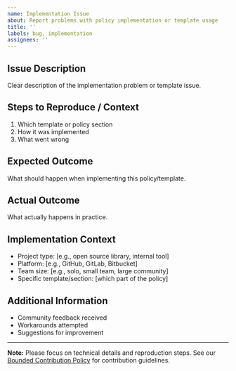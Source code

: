 ```yaml
---
name: Implementation Issue
about: Report problems with policy implementation or template usage
title: ''
labels: bug, implementation
assignees: ''
---
```


## Issue Description
Clear description of the implementation problem or template issue.

## Steps to Reproduce / Context
1. Which template or policy section
2. How it was implemented
3. What went wrong

## Expected Outcome
What should happen when implementing this policy/template.

## Actual Outcome
What actually happens in practice.

## Implementation Context
- Project type: [e.g., open source library, internal tool]
- Platform: [e.g., GitHub, GitLab, Bitbucket]
- Team size: [e.g., solo, small team, large community]
- Specific template/section: [which part of the policy]

## Additional Information
- Community feedback received
- Workarounds attempted
- Suggestions for improvement

---
**Note:** Please focus on technical details and reproduction steps. See our [Bounded Contribution Policy](../../CODE_OF_CONDUCT.md) for contribution guidelines.